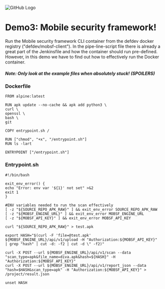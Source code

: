 ![GitHub Logo](https://defdev.eu/ddf/gfx/logo.defdev.1608z.whtonblk.svg)
# Demo3: Mobile security framework!

Run the Mobile security framework CLI container from the defdev docker registry ("defdev/mobsf-client"). 
In the pipe-line-script file there is already a great part of the Jenkinsfile and how the container should run pre-defined.
However, in this demo we have to find out how to effectively run the Docker container.

##### Note: Only look at the example files when absolutely stuck! (SPOILERS)

### Dockerfile

    FROM alpine:latest 

    RUN apk update --no-cache && apk add python3 \
    curl \
    openssl \
    bash \
    git

    COPY entrypoint.sh /

    RUN ["chmod", "+x", "/entrypoint.sh"]
    RUN ls -lart

    ENTRYPOINT ["/entrypoint.sh"]


### Entrypoint.sh

    #!/bin/bash

    exit_env_error() {
    echo "Error: env var '${1}' not set" >&2
    exit 1
    }

    #ENV variables needed to run the scan effectively
    [ -z "${SOURCE_REPO_APK_RAW}" ] && exit_env_error SOURCE_REPO_APK_RAW
    [ -z "${MOBSF_ENGINE_URL}" ] && exit_env_error MOBSF_ENGINE_URL
    [ -z "${MOBSF_API_KEY}" ] && exit_env_error MOBSF_API_KEY

    curl "${SOURCE_REPO_APK_RAW}" > test.apk

    export HASH="$(curl -F 'file=@test.apk' ${MOBSF_ENGINE_URL}/api/v1/upload -H "Authorization:${MOBSF_API_KEY}" | grep "hash" | cut -d: -f2 | cut -d \" -f2)"

    curl -X POST --url ${MOBSF_ENGINE_URL}/api/v1/scan --data "scan_type=apk&file_name=diva.apk&hash=${HASH}" -H "Authorization:${MOBSF_API_KEY}"
    curl -X POST --url ${MOBSF_ENGINE_URL}/api/v1/report_json --data "hash=$HASH&scan_type=apk" -H "Authorization:${MOBSF_API_KEY}" > /project/result.json

    unset HASH


